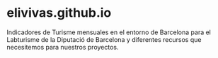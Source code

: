 # elivivas.github.io
Indicadores de Turisme mensuales en el entorno de Barcelona para el Labturisme de la Diputació de Barcelona y diferentes recursos que necesitemos para nuestros proyectos. 
